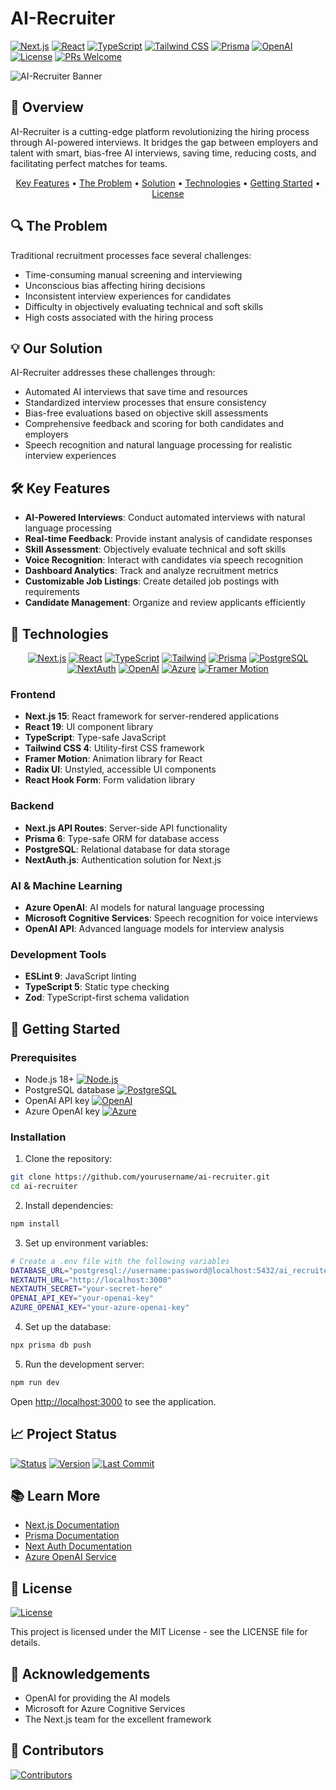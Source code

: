 # AI-Recruiter

[![Next.js](https://img.shields.io/badge/Next.js-15.0-black?style=for-the-badge&logo=next.js)](https://nextjs.org/)
[![React](https://img.shields.io/badge/React-19.0-61DAFB?style=for-the-badge&logo=react)](https://reactjs.org/)
[![TypeScript](https://img.shields.io/badge/TypeScript-5.0-3178C6?style=for-the-badge&logo=typescript)](https://www.typescriptlang.org/)
[![Tailwind CSS](https://img.shields.io/badge/Tailwind-4.0-38B2AC?style=for-the-badge&logo=tailwind-css)](https://tailwindcss.com/)
[![Prisma](https://img.shields.io/badge/Prisma-6.0-2D3748?style=for-the-badge&logo=prisma)](https://www.prisma.io/)
[![OpenAI](https://img.shields.io/badge/OpenAI-API-412991?style=for-the-badge&logo=openai)](https://openai.com/)
[![License](https://img.shields.io/badge/License-MIT-yellow.svg?style=for-the-badge)](https://opensource.org/licenses/MIT)
[![PRs Welcome](https://img.shields.io/badge/PRs-welcome-brightgreen.svg?style=for-the-badge)](http://makeapullrequest.com)

![AI-Recruiter Banner](/public/hero-image2.png)

## 🚀 Overview

AI-Recruiter is a cutting-edge platform revolutionizing the hiring process through AI-powered interviews. It bridges the gap between employers and talent with smart, bias-free AI interviews, saving time, reducing costs, and facilitating perfect matches for teams.

<p align="center">
  <a href="#key-features">Key Features</a> •
  <a href="#the-problem">The Problem</a> •
  <a href="#our-solution">Solution</a> •
  <a href="#technologies">Technologies</a> •
  <a href="#getting-started">Getting Started</a> •
  <a href="#license">License</a>
</p>

## 🔍 The Problem

Traditional recruitment processes face several challenges:
- Time-consuming manual screening and interviewing
- Unconscious bias affecting hiring decisions
- Inconsistent interview experiences for candidates
- Difficulty in objectively evaluating technical and soft skills
- High costs associated with the hiring process

## 💡 Our Solution

AI-Recruiter addresses these challenges through:
- Automated AI interviews that save time and resources
- Standardized interview processes that ensure consistency
- Bias-free evaluations based on objective skill assessments
- Comprehensive feedback and scoring for both candidates and employers
- Speech recognition and natural language processing for realistic interview experiences

## 🛠️ Key Features

- **AI-Powered Interviews**: Conduct automated interviews with natural language processing
- **Real-time Feedback**: Provide instant analysis of candidate responses
- **Skill Assessment**: Objectively evaluate technical and soft skills
- **Voice Recognition**: Interact with candidates via speech recognition
- **Dashboard Analytics**: Track and analyze recruitment metrics
- **Customizable Job Listings**: Create detailed job postings with requirements
- **Candidate Management**: Organize and review applicants efficiently

## 🔧 Technologies

<p align="center">
  <a href="https://nextjs.org/"><img src="https://img.shields.io/badge/Next.js-15.0-black?style=flat-square&logo=next.js" alt="Next.js"></a>
  <a href="https://reactjs.org/"><img src="https://img.shields.io/badge/React-19.0-61DAFB?style=flat-square&logo=react" alt="React"></a>
  <a href="https://www.typescriptlang.org/"><img src="https://img.shields.io/badge/TypeScript-5.0-3178C6?style=flat-square&logo=typescript" alt="TypeScript"></a>
  <a href="https://tailwindcss.com/"><img src="https://img.shields.io/badge/Tailwind-4.0-38B2AC?style=flat-square&logo=tailwind-css" alt="Tailwind"></a>
  <a href="https://www.prisma.io/"><img src="https://img.shields.io/badge/Prisma-6.0-2D3748?style=flat-square&logo=prisma" alt="Prisma"></a>
  <a href="https://www.postgresql.org/"><img src="https://img.shields.io/badge/PostgreSQL-14.0-336791?style=flat-square&logo=postgresql" alt="PostgreSQL"></a>
  <a href="https://next-auth.js.org/"><img src="https://img.shields.io/badge/NextAuth-4.0-000000?style=flat-square" alt="NextAuth"></a>
  <a href="https://openai.com/"><img src="https://img.shields.io/badge/OpenAI-API-412991?style=flat-square&logo=openai" alt="OpenAI"></a>
  <a href="https://azure.microsoft.com/"><img src="https://img.shields.io/badge/Azure-OpenAI-0078D4?style=flat-square&logo=microsoftazure" alt="Azure"></a>
  <a href="https://www.framer.com/motion/"><img src="https://img.shields.io/badge/Framer-Motion-0055FF?style=flat-square&logo=framer" alt="Framer Motion"></a>
</p>

### Frontend
- **Next.js 15**: React framework for server-rendered applications
- **React 19**: UI component library
- **TypeScript**: Type-safe JavaScript
- **Tailwind CSS 4**: Utility-first CSS framework
- **Framer Motion**: Animation library for React
- **Radix UI**: Unstyled, accessible UI components
- **React Hook Form**: Form validation library

### Backend
- **Next.js API Routes**: Server-side API functionality
- **Prisma 6**: Type-safe ORM for database access
- **PostgreSQL**: Relational database for data storage
- **NextAuth.js**: Authentication solution for Next.js

### AI & Machine Learning
- **Azure OpenAI**: AI models for natural language processing
- **Microsoft Cognitive Services**: Speech recognition for voice interviews
- **OpenAI API**: Advanced language models for interview analysis

### Development Tools
- **ESLint 9**: JavaScript linting
- **TypeScript 5**: Static type checking
- **Zod**: TypeScript-first schema validation

## 🚀 Getting Started

### Prerequisites
- Node.js 18+ [![Node.js](https://img.shields.io/badge/node-18+-43853d?style=flat-square&logo=node.js)](https://nodejs.org/)
- PostgreSQL database [![PostgreSQL](https://img.shields.io/badge/PostgreSQL-14+-336791?style=flat-square&logo=postgresql)](https://www.postgresql.org/)
- OpenAI API key [![OpenAI](https://img.shields.io/badge/OpenAI-API-412991?style=flat-square&logo=openai)](https://openai.com/)
- Azure OpenAI key [![Azure](https://img.shields.io/badge/Azure-OpenAI-0078D4?style=flat-square&logo=microsoftazure)](https://azure.microsoft.com/)

### Installation

1. Clone the repository:
```bash
git clone https://github.com/yourusername/ai-recruiter.git
cd ai-recruiter
```

2. Install dependencies:
```bash
npm install
```

3. Set up environment variables:
```bash
# Create a .env file with the following variables
DATABASE_URL="postgresql://username:password@localhost:5432/ai_recruiter"
NEXTAUTH_URL="http://localhost:3000"
NEXTAUTH_SECRET="your-secret-here"
OPENAI_API_KEY="your-openai-key"
AZURE_OPENAI_KEY="your-azure-openai-key"
```

4. Set up the database:
```bash
npx prisma db push
```

5. Run the development server:
```bash
npm run dev
```

Open [http://localhost:3000](http://localhost:3000) to see the application.

## 📈 Project Status

[![Status](https://img.shields.io/badge/Status-Active-success?style=for-the-badge)](https://github.com/yourusername/ai-recruiter)
[![Version](https://img.shields.io/badge/Version-1.0.0-blue?style=for-the-badge)](https://github.com/yourusername/ai-recruiter)
[![Last Commit](https://img.shields.io/github/last-commit/yourusername/ai-recruiter?style=for-the-badge)](https://github.com/yourusername/ai-recruiter/commits/main)

## 📚 Learn More

- [Next.js Documentation](https://nextjs.org/docs)
- [Prisma Documentation](https://www.prisma.io/docs)
- [Next Auth Documentation](https://next-auth.js.org/getting-started/introduction)
- [Azure OpenAI Service](https://azure.microsoft.com/en-us/products/ai-services/openai-service)

## 📄 License

[![License](https://img.shields.io/badge/License-MIT-yellow.svg?style=for-the-badge)](https://opensource.org/licenses/MIT)

This project is licensed under the MIT License - see the LICENSE file for details.

## 🙏 Acknowledgements

- OpenAI for providing the AI models
- Microsoft for Azure Cognitive Services
- The Next.js team for the excellent framework

## 👥 Contributors

[![Contributors](https://img.shields.io/github/contributors/yourusername/ai-recruiter?style=for-the-badge)](https://github.com/yourusername/ai-recruiter/graphs/contributors)
